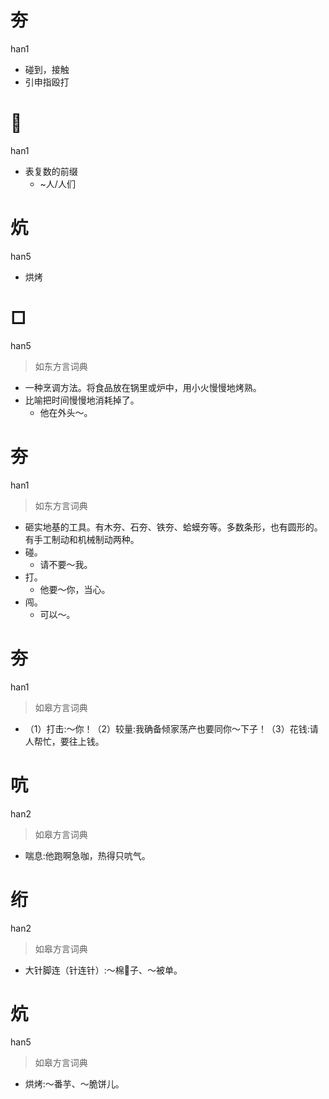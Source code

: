 # 夯
han1
- 碰到，接触
- 引申指殴打

# 𠇴
han1
- 表复数的前缀
  - ~人/人们

# 炕
han5
- 烘烤

# □
han5
> 如东方言词典
- 一种烹调方法。将食品放在锅里或炉中，用小火慢慢地烤熟。
- 比喻把时间慢慢地消耗掉了。
  - 他在外头～。

# 夯
han1
> 如东方言词典
- 砸实地基的工具。有木夯、石夯、铁夯、蛤蟆夯等。多数条形，也有圆形的。有手工制动和机械制动两种。
- 碰。
  - 请不要～我。
- 打。
  - 他要～你，当心。
- 闯。
  - 可以～。

# 夯
han1
> 如皋方言词典
- （1）打击:～你！（2）较量:我确备倾家荡产也要同你～下子！（3）花钱:请人帮忙，要往上钱。

# 吭
han2
> 如皋方言词典
- 喘息:他跑啊急咖，热得只吭气。

# 绗
han2
> 如皋方言词典
- 大针脚连（针连针）:～棉𧘸子、～被单。

# 炕
han5
> 如皋方言词典
- 烘烤:～番芋、～脆饼儿。
